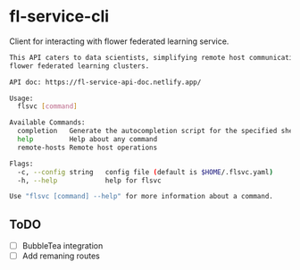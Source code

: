 # fl-service-cli

Client for interacting with flower federated learning service.

```bash
This API caters to data scientists, simplifying remote host communication with service endpoints.It allows users to efficiently manage
flower federated learning clusters.

API doc: https://fl-service-api-doc.netlify.app/

Usage:
  flsvc [command]

Available Commands:
  completion   Generate the autocompletion script for the specified shell
  help         Help about any command
  remote-hosts Remote host operations

Flags:
  -c, --config string   config file (default is $HOME/.flsvc.yaml)
  -h, --help            help for flsvc

Use "flsvc [command] --help" for more information about a command.
```

## ToDO

- [ ] BubbleTea integration
- [ ] Add remaning routes
